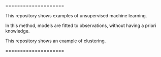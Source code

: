 ====================

This repository shows examples of unsupervised machine learning.

In this method, models are fitted to observations, without having a priori knowledge.

This repository shows an example of clustering.

====================
